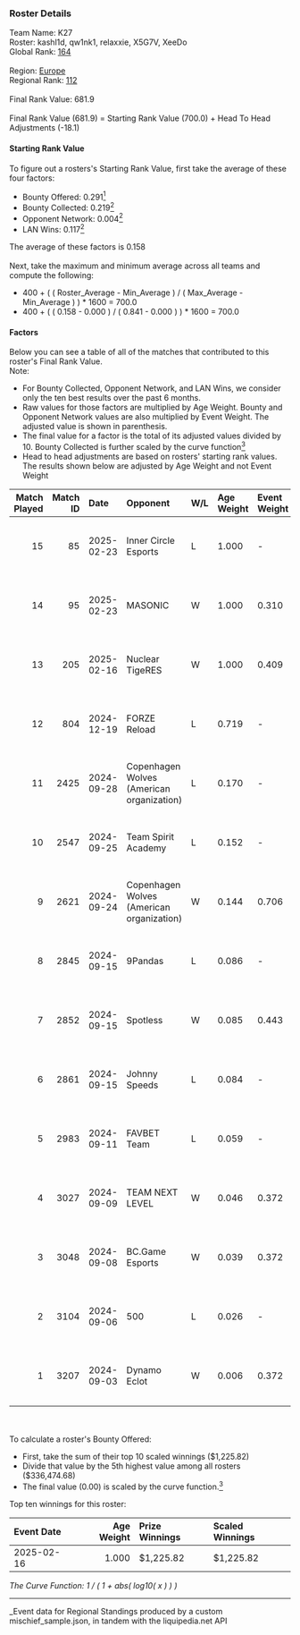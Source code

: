 ### Roster Details<br />
Team Name: K27<br />
Roster: kashl1d, qw1nk1, relaxxie, X5G7V, XeeDo<br />
Global Rank: [164](../../standings_global_2025_03_01.md)<br />
<br />
Region: [Europe]( ../../standings_europe_2025_03_01.md)<br />
Regional Rank: [112]( ../../standings_europe_2025_03_01.md)<br />
<br />
Final Rank Value:  681.9<br />
<br />
Final Rank Value (681.9) = Starting Rank Value (700.0) + Head To Head Adjustments (-18.1)<br />

#### Starting Rank Value<br />
To figure out a rosters's Starting Rank Value, first take the average of these four factors:<br />
- Bounty Offered: 0.291[<sup>1</sup>](#table2)
- Bounty Collected: 0.219[<sup>2</sup>](#table1)
- Opponent Network: 0.004[<sup>2</sup>](#table1)
- LAN Wins: 0.117[<sup>2</sup>](#table1)

The average of these factors is 0.158<br />
<br />
Next, take the maximum and minimum average across all teams and compute the following:<br />
- 400 + ( ( Roster_Average - Min_Average ) / ( Max_Average - Min_Average ) ) * 1600 = 700.0
- 400 + ( ( 0.158 - 0.000 ) / ( 0.841 - 0.000 ) ) * 1600 = 700.0


#### Factors<br />
Below you can see a table of all of the matches that contributed to this roster's Final Rank Value.<br />
Note:<br />

- For Bounty Collected, Opponent Network, and LAN Wins, we consider only the ten best results over the past 6 months.
- Raw values for those factors are multiplied by Age Weight. Bounty and Opponent Network values are also multiplied by Event Weight. The adjusted value is shown in parenthesis.
- The final value for a factor is the total of its adjusted values divided by 10. Bounty Collected is further scaled by the curve function[<sup>3</sup>](#curveFunction)
- Head to head adjustments are based on rosters' starting rank values. The results shown below are adjusted by Age Weight and not Event Weight
<span id="table1"></span><br />


| Match Played | Match ID | Date       | Opponent                                  | W/L | Age Weight | Event Weight | Bounty Collected | Opponent Network | LAN Wins  | H2H Adj. | Roster                                   |
| -: | -: | :- | :- | :- | :- | :- | :- | :- | :- | -: | :- |
|           15 |       85 | 2025-02-23 | Inner Circle Esports                      | L   | 1.000      | -            | -                | -                | -         |   -22.09 | kashl1d, qw1nk1, relaxxie, X5G7V, XeeDo  |
|           14 |       95 | 2025-02-23 | MASONIC                                   | W   | 1.000      | 0.310        | 0.001 (0.000)    | 0.000 (0.000)    | 0 (0.000) |     7.91 | kashl1d, qw1nk1, relaxxie, X5G7V, XeeDo  |
|           13 |      205 | 2025-02-16 | Nuclear TigeRES                           | W   | 1.000      | 0.409        | 0.004 (0.002)    | 0.069 (0.028)    | 1 (1.000) |     9.40 | kashl1d, qw1nk1, relaxxie, X5G7V, XeeDo  |
|           12 |      804 | 2024-12-19 | FORZE Reload                              | L   | 0.719      | -            | -                | -                | -         |   -10.87 | aliot, kashl1d, qw1nk1, relaxxie, XeeDo  |
|           11 |     2425 | 2024-09-28 | Copenhagen Wolves (American organization) | L   | 0.170      | -            | -                | -                | -         |    -3.77 | aliot, kashl1d, relaxxie, Twizell, XeeDo |
|           10 |     2547 | 2024-09-25 | Team Spirit Academy                       | L   | 0.152      | -            | -                | -                | -         |    -0.81 | aliot, kashl1d, relaxxie, Twizell, XeeDo |
|            9 |     2621 | 2024-09-24 | Copenhagen Wolves (American organization) | W   | 0.144      | 0.706        | 0.000 (0.000)    | 0.066 (0.007)    | 0 (0.000) |     1.34 | aliot, kashl1d, relaxxie, Twizell, XeeDo |
|            8 |     2845 | 2024-09-15 | 9Pandas                                   | L   | 0.086      | -            | -                | -                | -         |    -0.29 | aliot, kashl1d, relaxxie, Twizell, XeeDo |
|            7 |     2852 | 2024-09-15 | Spotless                                  | W   | 0.085      | 0.443        | 0.000 (0.000)    | 0.000 (0.000)    | 0 (0.000) |     0.42 | aliot, kashl1d, relaxxie, Twizell, XeeDo |
|            6 |     2861 | 2024-09-15 | Johnny Speeds                             | L   | 0.084      | -            | -                | -                | -         |    -0.61 | aliot, kashl1d, relaxxie, Twizell, XeeDo |
|            5 |     2983 | 2024-09-11 | FAVBET Team                               | L   | 0.059      | -            | -                | -                | -         |    -0.42 | aliot, kashl1d, relaxxie, Twizell, XeeDo |
|            4 |     3027 | 2024-09-09 | TEAM NEXT LEVEL                           | W   | 0.046      | 0.372        | 0.016 (0.000)    | 0.117 (0.002)    | 0 (0.000) |     0.82 | aliot, kashl1d, relaxxie, Twizell, XeeDo |
|            3 |     3048 | 2024-09-08 | BC.Game Esports                           | W   | 0.039      | 0.372        | 0.022 (0.000)    | 0.276 (0.004)    | 0 (0.000) |     0.75 | aliot, kashl1d, relaxxie, Twizell, XeeDo |
|            2 |     3104 | 2024-09-06 | 500                                       | L   | 0.026      | -            | -                | -                | -         |    -0.05 | aliot, kashl1d, relaxxie, Twizell, XeeDo |
|            1 |     3207 | 2024-09-03 | Dynamo Eclot                              | W   | 0.006      | 0.372        | 0.126 (0.000)    | 0.674 (0.001)    | 0 (0.000) |     0.17 | aliot, kashl1d, relaxxie, Twizell, XeeDo |

<br />
<span id="table2"></span><br />
To calculate a roster's Bounty Offered:<br />

- First, take the sum of their top 10 scaled winnings ($1,225.82)
- Divide that value by the 5th highest value among all rosters ($336,474.68)
- The final value (0.00) is scaled by the curve function.[<sup>3</sup>](#curveFunction)

Top ten winnings for this roster:<br />

| Event Date | Age Weight | Prize Winnings | Scaled Winnings |
| :- | -: | :- | :- |
| 2025-02-16 |      1.000 | $1,225.82      | $1,225.82       |


<span id="curveFunction"></span>_The Curve Function: 1 / ( 1 + abs( log10( x ) ) )_<br />

---
_Event data for Regional Standings produced by a custom mischief_sample.json, in tandem with the liquipedia.net API<br />
